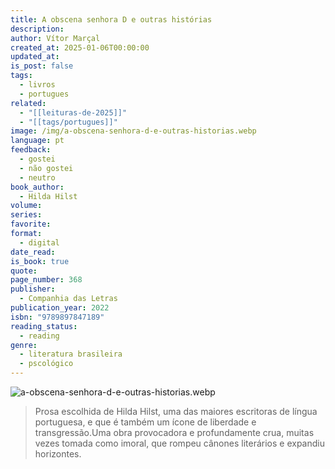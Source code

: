 ```yaml
---
title: A obscena senhora D e outras histórias
description: 
author: Vítor Marçal
created_at: 2025-01-06T00:00:00
updated_at: 
is_post: false
tags:
  - livros
  - portugues
related:
  - "[[leituras-de-2025]]"
  - "[[tags/portugues]]"
image: /img/a-obscena-senhora-d-e-outras-historias.webp
language: pt
feedback:
  - gostei
  - não gostei
  - neutro
book_author:
  - Hilda Hilst
volume: 
series: 
favorite: 
format:
  - digital
date_read: 
is_book: true
quote: 
page_number: 368
publisher:
  - Companhia das Letras
publication_year: 2022
isbn: "9789897847189"
reading_status:
  - reading
genre:
  - literatura brasileira
  - pscológico
---
```

![a-obscena-senhora-d-e-outras-historias.webp](/img/a-obscena-senhora-d-e-outras-historias.webp)

>Prosa escolhida de Hilda Hilst, uma das maiores escritoras de língua portuguesa, e que é também um ícone de liberdade e transgressão.Uma obra provocadora e profundamente crua, muitas vezes tomada como imoral, que rompeu cânones literários e expandiu horizontes.